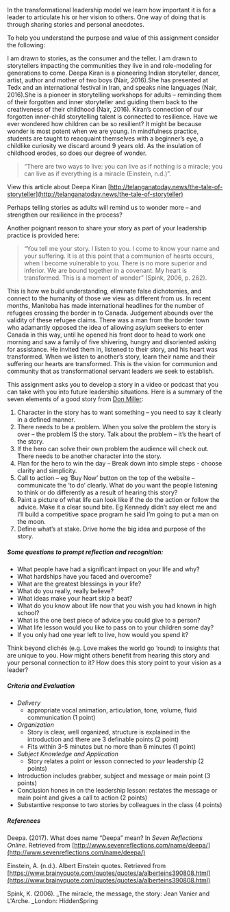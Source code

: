 In the transformational leadership model we learn how important it is for a leader to articulate his or her vision to others. One way of doing that is through sharing stories and personal anecdotes.

To help you understand the purpose and value of this assignment consider the following:

I am drawn to stories, as the consumer and the teller. I am drawn to storytellers impacting the communities they live in and role-modeling for generations to come. Deepa Kiran is a pioneering Indian storyteller, dancer, artist, author and mother of two boys \(Nair, 2016\).She has presented at Tedx and an international festival in Iran, and speaks nine languages \(Nair, 2016\).She is a pioneer in storytelling workshops for adults – reminding them of their forgotten and inner storyteller and guiding them back to the creativeness of their childhood \(Nair, 2016\). Kiran’s connection of our forgotten inner-child storytelling talent is connected to resilience. Have we ever wondered how children can be so resilient? It might be because wonder is most potent when we are young. In mindfulness practice, students are taught to reacquaint themselves with a beginner’s eye, a childlike curiosity we discard around 9 years old. As the insulation of childhood erodes, so does our degree of wonder.

> “There are two ways to live: you can live as if nothing is a miracle; you can live as if everything is a miracle \(Einstein, n.d.\)”.

View this article about Deepa Kiran   [http://telanganatoday.news/the-tale-of-storyteller](http://telanganatoday.news/the-tale-of-storyteller)

Perhaps telling stories as adults will remind us to wonder more – and strengthen our resilience in the process?

Another poignant reason to share your story as part of your leadership practice is provided here:

> “You tell me your story. I listen to you. I come to know your name and your suffering. It is at this point that a communion of hearts occurs, when I become vulnerable to you. There is no more superior and inferior. We are bound together in a covenant. My heart is transformed. This is a moment of wonder” \(Spink, 2006, p. 262\).

This is how we build understanding, eliminate false dichotomies, and connect to the humanity of those we view as different from us. In recent months, Manitoba has made international headlines for the number of refugees crossing the border in to Canada. Judgement abounds over the validity of these refugee claims. There was a man from the border town who adamantly opposed the idea of allowing asylum seekers to enter Canada in this way, until he opened his front door to head to work one morning and saw a family of five shivering, hungry and disoriented asking for assistance. He invited them in, listened to their story, and his heart was transformed. When we listen to another’s story, learn their name and their suffering our hearts are transformed. This is the vision for communion and community that as transformational servant leaders we seek to establish.

This assignment asks you to develop a story in a video or podcast that you can take with you into future leadership situations. Here is a summary of the seven elements of a good story from [Don Miller](http://mystorybrand.com):

1. Character in the story has to want something – you need to say it clearly in a defined manner.
2. There needs to be a problem. When you solve the problem the story is over – the problem IS the story. Talk about the problem – it’s the heart of the story.
3. If the hero can solve their own problem the audience will check out. There needs to be another character into the story.
4. Plan for the hero to win the day – Break down into simple steps - choose clarity and simplicity.
5. Call to action – eg ‘Buy Now’ button on the top of the website – communicate the ‘to do’ clearly. What do you want the people listening to think or do differently as a result of hearing this story?
6. Paint a picture of what life can look like if the do the action or follow the advice. Make it a clear sound bite. Eg Kennedy didn’t say elect me and I’ll build a competitive space program he said I’m going to put a man on the moon.
7. Define what’s at stake.  Drive home the big idea and purpose of the story.

##### **Some questions to prompt reflection and recognition:**

* What people have had a significant impact on your life and why?
* What hardships have you faced and overcome?
* What are the greatest blessings in your life?
* What do you really, really believe?
* What ideas make your heart skip a beat?
* What do you know about life now that you wish you had known in high school?
* What is the one best piece of advice you could give to a person?
* What life lesson would you like to pass on to your children some day?
* If you only had one year left to live, how would you spend it?

Think beyond clichés \(e.g. Love makes the world go ‘round\) to insights that are unique to you. How might others benefit from hearing this story and your personal connection to it? How does this story point to your vision as a leader?

##### Criteria and Evaluation

* _Delivery_
  * appropriate vocal animation, articulation, tone, volume, fluid communication \(1 point\)
* _Organization_
  * Story is clear, well organized, structure is explained in the introduction and there are 3 definable points \(2 point\)
  * Fits within 3-5 minutes but no more than 6 minutes \(1 point\)
* _Subject Knowledge and Application_
  * Story relates a point or lesson connected to _your_ leadership \(2 points\)
* Introduction includes grabber, subject and message or main point \(3 points\)
* Conclusion hones in on the leadership lesson: restates the message or main point and gives a call to action \(2 points\)
* Substantive response to two stories by colleagues in the class \(4 points\)

##### References

Deepa. \(2017\). What does name “Deepa” mean? In _Seven Reflections Online_. Retrieved from [http://www.sevenreflections.com/name/deepa/](http://www.sevenreflections.com/name/deepa/)

Einstein, A. \(n.d.\). Albert Einstein quotes.  Retrieved from [https://www.brainyquote.com/quotes/quotes/a/alberteins390808.html](https://www.brainyquote.com/quotes/quotes/a/alberteins390808.html)

Spink, K. \(2006\). \_The miracle, the message, the story: Jean Vanier and L'Arche. \_London: HiddenSpring

